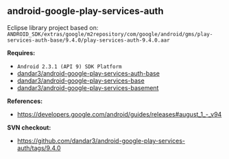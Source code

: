 ## android-google-play-services-auth

Eclipse library project based on:<br/>
`ANDROID_SDK/extras/google/m2repository/com/google/android/gms/play-services-auth-base/9.4.0/play-services-auth-9.4.0.aar`

**Requires:**
- `Android 2.3.1 (API 9) SDK Platform`
- [dandar3/android-google-play-services-auth-base](https://github.com/dandar3/android-google-play-services-auth-base/tree/9.4.0)
- [dandar3/android-google-play-services-base](https://github.com/dandar3/android-google-play-services-base/tree/9.4.0)
- [dandar3/android-google-play-services-basement](https://github.com/dandar3/android-google-play-services-basement/tree/9.4.0)

**References:**
- https://developers.google.com/android/guides/releases#august_1_-_v94

**SVN checkout:**
- https://github.com/dandar3/android-google-play-services-auth/tags/9.4.0